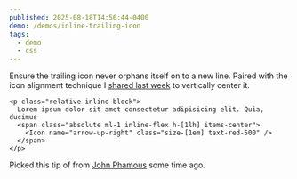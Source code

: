 ```yaml
---
published: 2025-08-18T14:56:44-0400
demo: /demos/inline-trailing-icon
tags:
  - demo
  - css
---
```


Ensure the trailing icon never orphans itself on to a new line. Paired with the icon alignment technique I [shared last week](/notes/2025-08-14-1) to vertically center it.

```tsx {3-5}
<p class="relative inline-block">
  Lorem ipsum dolor sit amet consectetur adipisicing elit. Quia, ducimus
  <span class="absolute ml-1 inline-flex h-[1lh] items-center">
    <Icon name="arrow-up-right" class="size-[1em] text-red-500" />
  </span>
</p>
```

Picked this tip of from [John Phamous](https://x.com/JohnPhamous) some time ago.
